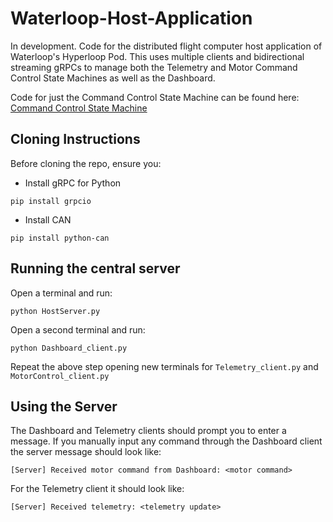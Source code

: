 # Waterloop-Host-Application
In development. Code for the distributed flight computer host application of Waterloop's Hyperloop Pod. This uses multiple clients and bidirectional streaming gRPCs to manage both the Telemetry and Motor Command Control State Machines as well as the Dashboard.

Code for just the Command Control State Machine can be found here: [Command Control State Machine](https://github.com/sharisseji/Waterloop-Command-Control-State-Machine.git)

## Cloning Instructions
Before cloning the repo, ensure you:
- Install gRPC for Python
```
pip install grpcio
```
- Install CAN
```
pip install python-can
```
## Running the central server
Open a terminal and run:
```
python HostServer.py
```
Open a second terminal and run:
```
python Dashboard_client.py
```
Repeat the above step opening new terminals for `Telemetry_client.py` and `MotorControl_client.py`

## Using the Server
The Dashboard and Telemetry clients should prompt you to enter a message.
If you manually input any command through the Dashboard client the server message should look like:
```
[Server] Received motor command from Dashboard: <motor command>
```

For the Telemetry client it should look like:
```
[Server] Received telemetry: <telemetry update>
```
